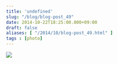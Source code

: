 ```yaml
---
title: 'undefined'
slug: "/blog/blog-post_49"
date: 2014-10-22T18:25:00.000+09:00
draft: false
aliases: [ "/2014/10/blog-post_49.html" ]
tags : [photo]
---
```


  
![](http://68.media.tumblr.com/851b2633f8bab09066926de2f8745f5f/tumblr_ndutmeQ3pI1rwrdpxo1_1280.jpg)